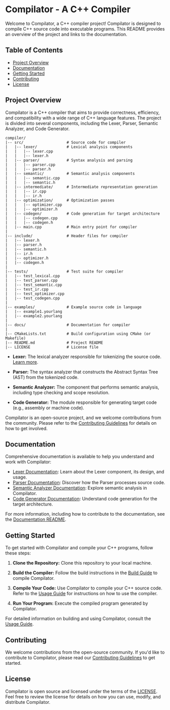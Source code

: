 # Compilator - A C++ Compiler

Welcome to Compilator, a C++ compiler project! Compilator is designed to compile C++ source code into executable programs. This README provides an overview of the project and links to the documentation.

## Table of Contents

- [Project Overview](#project-overview)
- [Documentation](#documentation)
- [Getting Started](#getting-started)
- [Contributing](#contributing)
- [License](#license)

## Project Overview

Compilator is a C++ compiler that aims to provide correctness, efficiency, and compatibility with a wide range of C++ language features. The project is divided into several components, including the Lexer, Parser, Semantic Analyzer, and Code Generator.
```
compiler/
|-- src/                   # Source code for compiler
|   |-- lexer/             # Lexical analysis components
|   |   |-- lexer.cpp
|   |   |-- lexer.h
|   |-- parser/            # Syntax analysis and parsing
|   |   |-- parser.cpp
|   |   |-- parser.h
|   |-- semantic/          # Semantic analysis components
|   |   |-- semantic.cpp
|   |   |-- semantic.h
|   |-- intermediate/      # Intermediate representation generation
|   |   |-- ir.cpp
|   |   |-- ir.h
|   |-- optimization/      # Optimization passes
|   |   |-- optimizer.cpp
|   |   |-- optimizer.h
|   |-- codegen/           # Code generation for target architecture
|   |   |-- codegen.cpp
|   |   |-- codegen.h
|   |-- main.cpp           # Main entry point for compiler
|
|-- include/               # Header files for compiler
|   |-- lexer.h
|   |-- parser.h
|   |-- semantic.h
|   |-- ir.h
|   |-- optimizer.h
|   |-- codegen.h
|
|-- tests/                 # Test suite for compiler
|   |-- test_lexical.cpp
|   |-- test_parser.cpp
|   |-- test_semantic.cpp
|   |-- test_ir.cpp
|   |-- test_optimizer.cpp
|   |-- test_codegen.cpp
|
|-- examples/              # Example source code in language
|   |-- example1.yourlang
|   |-- example2.yourlang
|
|-- docs/                  # Documentation for compiler
|
|-- CMakeLists.txt         # Build configuration using CMake (or Makefile)
|-- README.md              # Project README
|-- LICENSE                # License file
```

- **Lexer:** The lexical analyzer responsible for tokenizing the source code. [Learn more](docs/lexer/overview.md).

- **Parser:** The syntax analyzer that constructs the Abstract Syntax Tree (AST) from the tokenized code.

- **Semantic Analyzer:** The component that performs semantic analysis, including type checking and scope resolution.

- **Code Generator:** The module responsible for generating target code (e.g., assembly or machine code).

Compilator is an open-source project, and we welcome contributions from the community. Please refer to the [Contributing Guidelines](CONTRIBUTING.md) for details on how to get involved.

## Documentation

Comprehensive documentation is available to help you understand and work with Compilator:

- [Lexer Documentation](docs/lexer/overview.md): Learn about the Lexer component, its design, and usage.
- [Parser Documentation](docs/parser/overview.md): Discover how the Parser processes source code.
- [Semantic Analyzer Documentation](docs/semantic/overview.md): Explore semantic analysis in Compilator.
- [Code Generator Documentation](docs/codegen/overview.md): Understand code generation for the target architecture.

For more information, including how to contribute to the documentation, see the [Documentation README](docs/README.md).

## Getting Started

To get started with Compilator and compile your C++ programs, follow these steps:

1. **Clone the Repository:** Clone this repository to your local machine.

2. **Build the Compiler:** Follow the build instructions in the [Build Guide](docs/build.md) to compile Compilator.

3. **Compile Your Code:** Use Compilator to compile your C++ source code. Refer to the [Usage Guide](docs/usage.md) for instructions on how to use the compiler.

4. **Run Your Program:** Execute the compiled program generated by Compilator.

For detailed information on building and using Compilator, consult the [Usage Guide](docs/usage.md).

## Contributing

We welcome contributions from the open-source community. If you'd like to contribute to Compilator, please read our [Contributing Guidelines](CONTRIBUTING.md) to get started.

## License

Compilator is open source and licensed under the terms of the [LICENSE](LICENSE). Feel free to review the license for details on how you can use, modify, and distribute Compilator.
